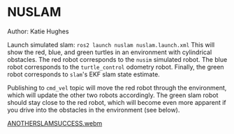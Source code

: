 # NUSLAM
Author: Katie Hughes

Launch simulated slam:
`ros2 launch nuslam nuslam.launch.xml`
This will show the red, blue, and green turtles in an environment with cylindrical obstacles. The red robot corresponds to the `nusim` simulated robot. The blue robot corresponds to the `turtle_control` odometry robot. Finally, the green robot corresponds to `slam`'s EKF slam state estimate.

Publishing to `cmd_vel` topic will move the red robot through the environment, which will update the other two robots accordingly. The green slam robot should stay close to the red robot, which will become even more apparent if you drive into the obstacles in the environment (see below).


[ANOTHERSLAMSUCCESS.webm](https://user-images.githubusercontent.com/53623710/221661687-1b6214c4-21d7-4cd7-845f-e3173a0a2be5.webm)
